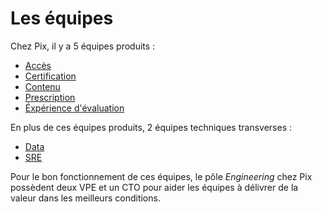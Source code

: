 # Les équipes

Chez Pix, il y a 5 équipes produits : 
- [Accès](liste-des-equipes/acces.md)
- [Certification](liste-des-equipes/certification.md)
- [Contenu](liste-des-equipes/contenu.md)
- [Prescription](liste-des-equipes/prescription.md)
- [Éxpérience d'évaluation](liste-des-equipes/xp-eval.md)

En plus de ces équipes produits, 2 équipes techniques transverses : 
- [Data](liste-des-equipes/data.md)
- [SRE](liste-des-equipes/sre.md)

Pour le bon fonctionnement de ces équipes, le pôle _Engineering_ chez Pix possèdent deux VPE et un CTO pour aider les équipes à délivrer de la valeur dans les meilleurs conditions. 